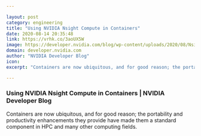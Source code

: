 ```yaml
---

layout: post
category: engineering
title: "Using NVIDIA Nsight Compute in Containers"
date: 2020-08-14 20:35:48
link: https://vrhk.co/3aoUX5W
image: https://developer.nvidia.com/blog/wp-content/uploads/2020/08/Nsight-systems-NGC-featured.png
domain: developer.nvidia.com
author: "NVIDIA Developer Blog"
icon: 
excerpt: "Containers are now ubiquitous, and for good reason; the portability and productivity enhancements they provide have made them a standard component in HPC and many other computing fields."

---
```


### Using NVIDIA Nsight Compute in Containers | NVIDIA Developer Blog

Containers are now ubiquitous, and for good reason; the portability and productivity enhancements they provide have made them a standard component in HPC and many other computing fields.